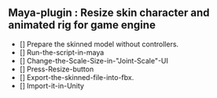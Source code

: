 ## Maya-plugin : Resize skin character and animated rig for game engine
- [] Prepare the skinned model without controllers.
- [] Run-the-script-in-maya
- [] Change-the-Scale-Size-in-"Joint-Scale"-UI
- [] Press-Resize-button
- [] Export-the-skinned-file-into-fbx.
- [] Import-it-in-Unity
